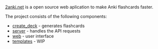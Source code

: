 [2anki.net](https://2anki.net/) is a open source web aplication to make Anki flashcards faster.

The project consists of the following components:

- [create_deck](https://github.com/2anki/create_deck) - generates flashcards
- [server](https://github.com/2anki/server) - handles the API requests
- [web](https://github.com/2anki/web) - user interface
- [templates](https://github.com/2anki/templates) - WIP
